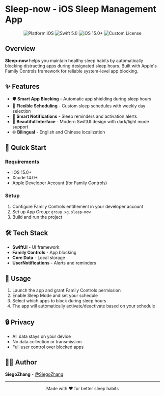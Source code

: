# Sleep-now - iOS Sleep Management App

<div align="center">
  <img src="https://img.shields.io/badge/Platform-iOS-blue.svg" alt="Platform iOS" />
  <img src="https://img.shields.io/badge/Swift-5.0-orange.svg" alt="Swift 5.0" />
  <img src="https://img.shields.io/badge/iOS-15.0+-blue.svg" alt="iOS 15.0+" />
  <img src="https://img.shields.io/badge/License-CC%20BY--NC--ND%204.0-lightgrey.svg" alt="Custom License" />
</div>

## Overview

**Sleep-now** helps you maintain healthy sleep habits by automatically blocking distracting apps during designated sleep hours. Built with Apple's Family Controls framework for reliable system-level app blocking.

## ✨ Features

- 🛡️ **Smart App Blocking** - Automatic app shielding during sleep hours
- 📅 **Flexible Scheduling** - Custom sleep schedules with weekly day selection
- 🔔 **Smart Notifications** - Sleep reminders and activation alerts
- 🎨 **Beautiful Interface** - Modern SwiftUI design with dark/light mode support
- 🌐 **Bilingual** - English and Chinese localization

## 🚀 Quick Start

### Requirements
- iOS 15.0+
- Xcode 14.0+
- Apple Developer Account (for Family Controls)


### Setup
1. Configure Family Controls entitlement in your developer account
2. Set up App Group: `group.xg.sleep-now`
3. Build and run the project

## 🛠️ Tech Stack

- **SwiftUI** - UI framework
- **Family Controls** - App blocking
- **Core Data** - Local storage
- **UserNotifications** - Alerts and reminders

## 📖 Usage

1. Launch the app and grant Family Controls permission
2. Enable Sleep Mode and set your schedule
3. Select which apps to block during sleep hours
4. The app will automatically activate/deactivate based on your schedule

## 🔒 Privacy

- All data stays on your device
- No data collection or transmission
- Full user control over blocked apps

## 👨‍💻 Author

**SiegoZhang** - [@SiegoZhang](https://github.com/SiegoZhang)

---

<div align="center">
  <p>Made with ❤️ for better sleep habits</p>
</div> 
